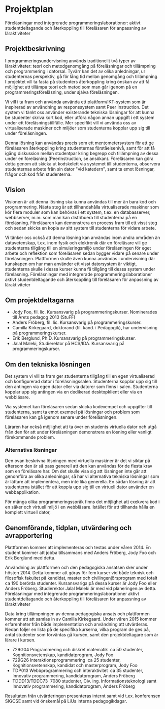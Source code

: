 # Projektplan

Föreläsningar med integrerade programmeringslaborationer: aktivt studentdeltagande och återkoppling till föreläsaren för anpassning av läraktiviteter

## Projektbeskrivning

I programmeringsundervisning används traditionellt två typer av läraktiviteter: teori­ och metodgenomgång på föreläsningar och tillämpning och programmering i datorsal. Tyvärr kan det av olika anledningar, ur studenternas perspektiv, gå för lång tid mellan genomgång och tillämpning. I projektet vill ta fasta på studenters återkoppling kring önskan av att få möjlighet att tillämpa teori och metod som man går igenom på en programmeringsföreläsning, under själva föreläsningen.

Vi vill i ta fram och använda använda ett plattform/IKT­-system som är inspirerad av användning av responssystem samt Peer Instruction. Det system vi tänkt oss använder existerande tekniska lösningar för att kunna be studenter skriva kort kod, eller utföra någon annan uppgift i ett system under ett föreläsningstillfälle. Mer specifikt vill vi använda oss av virtualiserade maskiner och miljöer som studenterna kopplar upp sig till under föreläsningen.

Denna lösning kan användas precis som ett mentometersystem för att ge föreläsaren återkoppling kring studenternas förståelsenivå, samt för att få igång diskussion mellan studentpar kring begrepp och tillämpning av dessa under en föreläsning (Peer­Instruction, se ansökan). Föreläsaren kan göra detta genom att skicka ut kodskelett via systemet till studenterna, observera studenternas arbete från sin dator "vid katedern", samt ta emot lösningar, frågor och kod från studenterna.

## Vision

Visionen är att denna lösning ska kunna användas till mer än bara kod och programmering. Nästa steg är att tillhandahålla virtualiserade maskiner som kör flera moduler som kan behövas i ett system, t.ex. en databasserver, webbserver, m.m. som man kan distribuera till studenterna på en föreläsning. Föreläsaren kan demonstrera en process fram till ett visst steg och sedan skicka en kopia av sitt system till studenterna för vidare arbete.

Vi tänker oss också att denna lösning kan användas inom andra områden än datavetenskap, t.ex. inom fysik och elektronik där en föreläsare vill ge studenterna tillgång till en simuleringsmiljö under föreläsningen för eget arbete och reflektion som föreläsaren sedan bygger vidare på senare under föreläsningen. Plattformen skulle även kunna användas i undervisning där kunskapen om hur man använder ett visst datorsystem är viktigt, studenterna skulle i dessa kurser kunna få tillgång till dessa system under föreläsning. Föreläsningar med integrerade programmeringslaborationer aktivt studentdeltagande och återkoppling till föreläsaren för anpassning av läraktiviteter

## Om projektdeltagarna

- Jody Foo, fil. lic. Kursansvarig på programmeringskurser. Nominerades till Årets pedagog 2013 (StuFF)
- Anders Fröberg, fil. lic. Kursansvarig på programmeringskurser. 
- Camilla Kirkegaard, doktorand (fil. kand. i Pedagogik), har undervisning på programmeringskurser.
- Erik Berglund, Ph.D. Kursansvarig på programmeringskurser.
- Jalal Maleki, Studierektor på HCS/IDA. Kursansvarig på programmeringskurser.

## Om den tekniska lösningen

Det system vi vill ta fram ger studenterna tillgång till en egen virtualiserad och konfigurerad dator i föreläsningssalen. Studenterna kopplar upp sig till den antingen via egen dator eller via datorer som finns i salen. Studenterna kopplar upp sig antingen via en dedikerad desktop­klient eller via en webbläsare.

Via systemet kan föreläsaren sedan skicka kodexempel och uppgifter till studenterna, samt ta emot exempel på lösningar och problem som föreläsaren kan gå igenom senare under föreläsningen.

Läraren har också möjlighet att ta över en students virtuella dator och utgå från den för att under föreläsningen demonstrera en lösning eller vanligt förekommande problem.

### Alternativa lösningar

Den ovan beskrivna lösningen med virtuella maskiner är det vi siktar på eftersom den är så pass generell att den kan användas för de flesta krav som en föreläsare har. Om det skulle visa sig att lösningen inte går att genomföra av olika anledningar, så har vi alternativa tekniska lösningar som är lättare att implementera, men inte lika generella. En sådan lösning är att studenterna istället för att koppla upp sig till en virtuell dator använder en webbapplikation.

För många olika programmeringsspråk finns det möjlighet att exekvera kod i en säker och virtuell miljö i en webbläsare. Istället för att tillhanda hålla en komplett virtuell dator,

## Genomförande, tidplan, utvärdering och avrapportering

Plattformen kommer att implementeras och testas under våren 2014. En student kommer att jobba tillsammans med Anders Fröberg, Jody Foo och Erik Berglund med detta.

Användning av plattformen och den pedagogiska ansatsen sker under hösten 2014. Detta kommer att göras för fem kurser vid både teknisk och filosofisk fakultet på kandidat­, master­ och civilingenjörsprogram med totalt ca 190 berörda studenter. Kursansvariga på dessa kurser är Jody Foo eller Anders Fröberg. Studierektor Jalal Maleki är med vid planeringen av detta. Föreläsningar med integrerade programmeringslaborationer aktivt studentdeltagande och återkoppling till föreläsaren för anpassning av läraktiviteter

Data kring tillämpningen av denna pedagogiska ansats och plattformen kommer att att samlas in av Camilla Kirkegaard. Under våren 2015 kommer erfarenheter från både implementation och användning att utvärderas. Nedan följer en lista på de specifika kurserna, vilka program de ges på, antal studenter som förväntas gå kursen, samt den projektdeltagare som är lärare i kursen.

- 729G04 Programmering och diskret matematik ­ ca 50 studenter, Kognitionsvetenskap, kandidatprogram, Jody Foo
- 729G26 Interaktionsprogrammering ­ ca 25 studenter, Kognitionsvetenskap, kandidat­ och masterprogram, Jody Foo
- TDP013 Webbprogrammering och interaktivitet ­ ca 35 studenter, Innovativ programmering, kandidatprogram, Anders Fröberg
- TDDD13/TDDC73 ­ 70­80 studenter, Civ. ing. Informationsteknologi samt Innovativ programmering, kandidatprogram, Anders Fröberg 

Resultaten från utvärderingen presenteras internt samt vid t.ex. konferensen SIGCSE samt vid önskemål på LiUs interna pedagogikdagar.